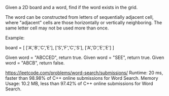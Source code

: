 Given a 2D board and a word, find if the word exists in the grid.

The word can be constructed from letters of sequentially adjacent cell, where "adjacent" cells are those horizontally or vertically neighboring. The same letter cell may not be used more than once.

Example:

board =
[
  ['A','B','C','E'],
  ['S','F','C','S'],
  ['A','D','E','E']
]

Given word = "ABCCED", return true.
Given word = "SEE", return true.
Given word = "ABCB", return false.

https://leetcode.com/problems/word-search/submissions/
Runtime: 20 ms, faster than 98.98% of C++ online submissions for Word Search.
Memory Usage: 10.2 MB, less than 97.42% of C++ online submissions for Word Search.
